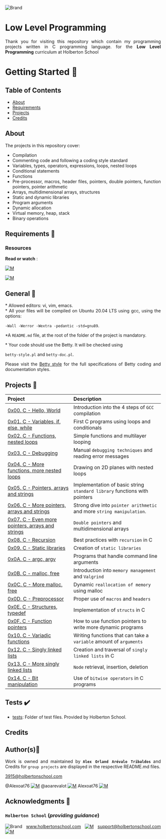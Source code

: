 ![Brand](https://assets.website-files.com/6105315644a26f77912a1ada/610540e8b4cd6969794fe673_Holberton_School_logo-04-04.svg)

# Low Level Programming
<div style="text-align: justify">

Thank you for visiting this repository which contain my programming projects written in C programming language. for the
**Low Level Programming** curriculum at Holberton School

# Getting Started :running:	
<div style="text-align: justify">
	
## Table of Contents
* [About](#about)
* [Requirements](Requirements)
* [Projects](Projects)
* [Credits](#credits)

## About
The projects in this repository cover:
- Compilation
- Commenting code and following a coding style standard
- Variables, types, operators, expressions, loops, nested loops
- Conditional statements
- Functions
- Pre-processor, macros, header files, pointers, double pointers, function pointers, pointer arithmetic
- Arrays, multidimensional arrays, structures
- Static and dynamic libraries
- Program arguments
- Dynamic allocation
- Virtual memory, heap, stack
- Binary operations

	
## Requirements :page_with_curl:

### Resources

**Read or watch** :

[![M](https://upload.wikimedia.org/wikipedia/commons/thumb/2/2f/Google_2015_logo.svg/80px-Google_2015_logo.svg.png)](https://www.google.com/search?q=programing+in+c&hl=es&sxsrf=AOaemvKXxDIR5Ir2i8Yn_t1fs-DkU0Mwug%3A1637291159205&ei=lxSXYeSDDL6EwbkPiJWYKA&oq=programing+in+c&gs_lcp=Cgdnd3Mtd2l6EAEYADIECCMQJzIGCAAQBxAeMgYIABAHEB4yBggAEAcQHjIGCAAQBxAeMgYIABAHEB4yBggAEAcQHjIGCAAQBxAeMgYIABAHEB4yBQgAEMsBSgQIQRgAUABYAGDxNWgAcAJ4AIABfYgBfZIBAzAuMZgBAKABAcABAQ&sclient=gws-wiz)

[![M](https://upload.wikimedia.org/wikipedia/commons/thumb/e/e1/Logo_of_YouTube_%282015-2017%29.svg/70px-Logo_of_YouTube_%282015-2017%29.svg.png)](https://www.youtube.com/results?search_query=Programing+C)

	
## General :page_with_curl:
<div style="text-align: justify">
* Allowed editors: vi, vim, emacs. </div>
<div style="text-align: justify">
* All your files will be compiled on Ubuntu 20.04 LTS using gcc, using the options: 
	
`-Wall -Werror -Wextra -pedantic -std=gnu89`. </div>
<div style="text-align: justify">
	
*A `README.md` file, at the root of the folder of the project is mandatory. </div>

<div style="text-align: justify">
* Your code should use the Betty. It will be checked using</div>

`betty-style.pl` and `betty-doc.pl`.</div>

Please visit the [Betty style](https://github.com/holbertonschool/Betty/wiki) for the full specifications of Betty coding and documentation styles.


## Projects :file_folder:

| Project | Description |
| :--- | :--- |
| [0x00. C - Hello, World](./0x00-hello_world) | Introduction into the 4 steps of `GCC` compilation |
| [0x01. C - Variables, if, else, while](./0x01-variables_if_else_while) | First C programs using loops and conditionals |
| [0x02. C - Functions, nested loops](./0x02-functions_nested_loops) | Simple functions and multilayer looping |
| [0x03. C - Debugging](./0x03-debugging) | Manual `debugging techniques` and reading error messages |
| [0x04. C - More functions, more nested loops](./0x04-more_functions_nested_loops) | Drawing on 2D planes with nested loops |
| [0x05. C - Pointers, arrays and strings](./0x05-pointers_arrays_strings) | Implementation of basic string `standard library` functions with pointers |
| [0x06. C - More pointers, arrays and strings](./0x06-pointers_arrays_strings) | Strong dive into `pointer arithmetic` and more `string manipulation`. |
| [0x07. C - Even more pointers, arrays and strings](./0x07-pointers_arrays_strings) | `Double pointers` and multidimensional arrays |
| [0x08. C - Recursion](./0x08-recursion) | Best practices with `recursion` in C |
| [0x09. C - Static libraries](./0x09-static_libraries) | Creation of `static libraries` |
| [0x0A. C - argc, argv](./0x0A-argc_argv) | Programs that handle command line arguments |
| [0x0B. C - malloc, free](./0x0B-malloc_free) | Introduction into `memory management` and `Valgrind` |
| [0x0C. C - More malloc, free](./0x0C-more_malloc_free) | Dynamic `reallocation of memory` using malloc |
| [0x0D. C - Preprocessor](./0x0D-preprocessor) | Proper use of `macros` and `headers` |
| [0x0E. C - Structures, typedef](./0x0E-structures_typedef) | Implementation of `structs` in C |
| [0x0F. C - Function pointers](./0x0F-function_pointers) | How to use function pointers to write more dynamic programs |
| [0x10. C - Variadic functions](./0x10-variadic_functions) | Writing functions that can take a `variable` amount of `arguments` |
| [0x12. C - Singly linked lists](./0x12-singly_linked_lists) | Creation and traversal of `singly linked lists` in C |
| [0x13. C - More singly linked lists](./0x13-more_singly_linked_lists) | `Node` retrieval, insertion, deletion |
| [0x14. C - Bit manipulation](./0x14-bit_manipulation) | Use of `bitwise operators` in C programs |								



## Tests :heavy_check_mark:

* [tests](./tests): Folder of test files. Provided by Holberton School.
	

	
## Credits
	
## Author(s):blue_book:

Work is owned and maintained by 
	**`Alex Orland Arévalo Tribaldos`**  and Credits for `group projects` are displayed in the respective README.md files.

<3915@holbertonschool.com>
	
@Alexoat76 [![M](https://upload.wikimedia.org/wikipedia/commons/thumb/9/91/Octicons-mark-github.svg/25px-Octicons-mark-github.svg.png)](https://github.com/Alexoat76)
@aoarevalot [![M](https://upload.wikimedia.org/wikipedia/fr/thumb/c/c8/Twitter_Bird.svg/25px-Twitter_Bird.svg.png)](https://twitter.com/aoarevalot)
Alexoat76 [![M](https://upload.wikimedia.org/wikipedia/commons/thumb/c/ca/LinkedIn_logo_initials.png/25px-LinkedIn_logo_initials.png)](https://www.linkedin.com/in/Alexoat76/)


## Acknowledgments :mega: 

### **`Holberton School`** (*providing guidance*)
	
![Brand](https://avatars.githubusercontent.com/u/13408012?s=50&v=4)
www.holbertonschool.com [![M](https://upload.wikimedia.org/wikipedia/commons/thumb/6/65/Crystal_Clear_app_Internet_Connection_Tools.svg/30px-Crystal_Clear_app_Internet_Connection_Tools.svg.png)](https://www.holbertonschool.com/)
	support@holbertonschool.com [![M](https://upload.wikimedia.org/wikipedia/commons/thumb/4/4e/Mail_%28iOS%29.svg/25px-Mail_%28iOS%29.svg.png)](https://github.com/holbertonschool#:~:text=support%40holbertonschool.com)
